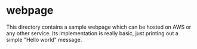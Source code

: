 # webpage

This directory contains a sample webpage which can be hosted on AWS or any other
service. Its implementation is really basic, just printing out a simple
"Hello world" message.
